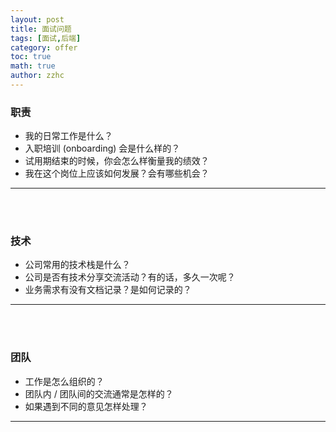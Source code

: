 ```yaml
---
layout: post
title: 面试问题 
tags: [面试,后端]
category: offer
toc: true
math: true
author: zzhc
---
```


### 职责

- 我的日常工作是什么？
- 入职培训 (onboarding) 会是什么样的？
- 试用期结束的时候，你会怎么样衡量我的绩效？
- 我在这个岗位上应该如何发展？会有哪些机会？
  
***
<br>
<br>

### 技术

- 公司常用的技术栈是什么？
- 公司是否有技术分享交流活动？有的话，多久一次呢？
- 业务需求有没有文档记录？是如何记录的？


***
<br>
<br>

### 团队

- 工作是怎么组织的？
- 团队内 / 团队间的交流通常是怎样的？
- 如果遇到不同的意见怎样处理？


***
<br>
<br>